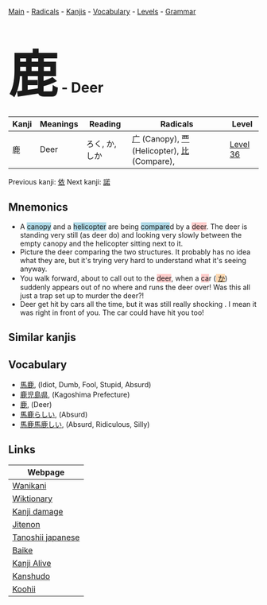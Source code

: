 <style> bigfont {font-size: 100px}</style>
[Main](../index.md) -
[Radicals](../radicals.md) -
[Kanjis](../kanjis.md) -
[Vocabulary](../vocabulary.md) -
[Levels](../levels.md) -
[Grammar](../grammar.md)
# <bigfont> 鹿</bigfont> - Deer 

| Kanji | Meanings | Reading | Radicals | Level |
| --- | --- | --- | --- | --- |
| 鹿 | Deer | ろく, か, しか | [广](../radicals/广.md) (Canopy), [覀](../radicals/覀.md) (Helicopter), [比](../radicals/比.md) (Compare),  | [Level 36](../levels/wk_level36.md) |

Previous kanji: [依](依.md) Next kanji: [諾](諾.md) 

## Mnemonics
 * A <span style="background-color:#ADD8E6"> canopy</span> and a <span style="background-color:#ADD8E6"> helicopter</span> are being <span style="background-color:#ADD8E6"> compare</span>d by a <span style="background-color:#ffcccb"> deer</span>. The deer is standing very still (as deer do) and looking very slowly between the empty canopy and the helicopter sitting next to it.
* Picture the deer comparing the two structures. It probably has no idea what they are, but it's trying very hard to understand what it's seeing anyway.
* You walk forward, about to call out to the <span style="background-color:#ffcccb"> deer</span>, when a <span style="background-color:#ffcccb"> ca</span>r (<span style="background-color:#fed8b1"> [か](https://jisho.org/search/か)</span>) suddenly appears out of no where and runs the deer over! Was this all just a trap set up to murder the deer?!
* Deer get hit by cars all the time, but it was still really shocking . I mean it was right in front of you. The car could have hit you too!


## Similar kanjis
 


## Vocabulary
 * [馬鹿](../vocabulary/鹿.md), (Idiot, Dumb, Fool, Stupid, Absurd)
* [鹿児島県](../vocabulary/鹿.md), (Kagoshima Prefecture)
* [鹿](../vocabulary/鹿.md), (Deer)
* [馬鹿らしい](../vocabulary/鹿.md), (Absurd)
* [馬鹿馬鹿しい](../vocabulary/鹿.md), (Absurd, Ridiculous, Silly)



## Links 

| Webpage |
| --- |
| [Wanikani          ](https://www.wanikani.com/kanji/鹿) |
| [Wiktionary        ](https://en.wiktionary.org/wiki/鹿) |
| [Kanji damage      ](http://www.kanjidamage.com/kanji/search?utf8=✓&q=鹿) |
| [Jitenon           ](https://jitenon.com/kanji/鹿) |
| [Tanoshii japanese ](https://www.tanoshiijapanese.com/dictionary/kanji.cfm?k=鹿) |
| [Baike             ](https://baike.baidu.com/item/鹿) |
| [Kanji Alive       ](https://app.kanjialive.com/鹿) |
| [Kanshudo          ](https://www.kanshudo.com/searchmn?q=鹿) |
| [Koohii            ](https://kanji.koohii.com/study/kanji/鹿) |
